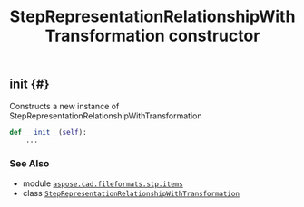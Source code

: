 ﻿---
title: StepRepresentationRelationshipWithTransformation constructor
second_title: Aspose.CAD for Python via .NET API References
description: 
type: docs
weight: 10
url: /python-net/aspose.cad.fileformats.stp.items/steprepresentationrelationshipwithtransformation/__init__/
is_root: false
---

## __init__ {#}

Constructs a new instance of StepRepresentationRelationshipWithTransformation



```python
def __init__(self):
    ...
```





### See Also
* module [`aspose.cad.fileformats.stp.items`](../../)
* class [`StepRepresentationRelationshipWithTransformation`](/cad/python-net/aspose.cad.fileformats.stp.items/steprepresentationrelationshipwithtransformation)
